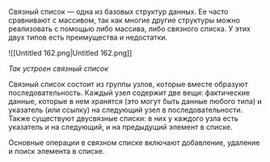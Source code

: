Связный список — одна из базовых структур данных. Ее часто сравнивают с массивом, так как многие другие структуры можно реализовать с помощью либо массива, либо связного списка. У этих двух типов есть преимущества и недостатки.

![[Untitled 162.png|Untitled 162.png]]

_Так устроен связный список_

Связный список состоит из группы узлов, которые вместе образуют последовательность. Каждый узел содержит две вещи: фактические данные, которые в нем хранятся (это могут быть данные любого типа) и указатель (или ссылку) на следующий узел в последовательности. Также существуют двусвязные списки: в них у каждого узла есть указатель и на следующий, и на предыдущий элемент в списке.

Основные операции в связном списке включают добавление, удаление и поиск элемента в списке.